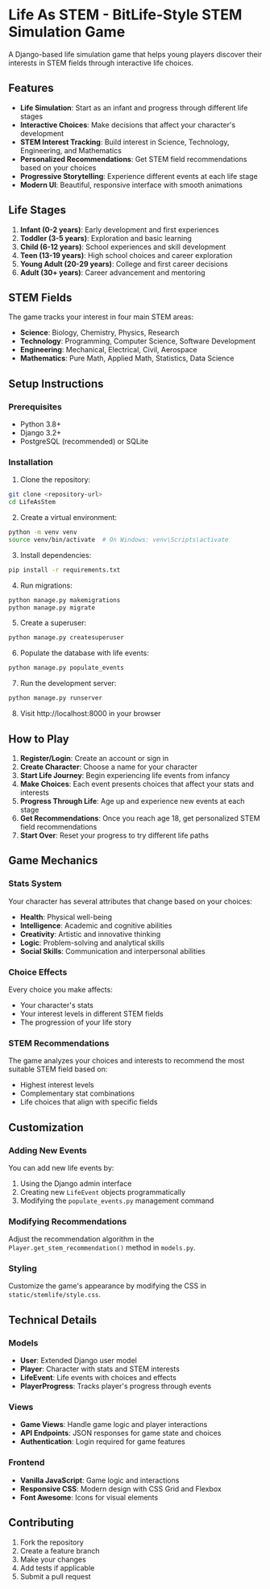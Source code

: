 # Life As STEM - BitLife-Style STEM Simulation Game

A Django-based life simulation game that helps young players discover their interests in STEM fields through interactive life choices.

## Features

- **Life Simulation**: Start as an infant and progress through different life stages
- **Interactive Choices**: Make decisions that affect your character's development
- **STEM Interest Tracking**: Build interest in Science, Technology, Engineering, and Mathematics
- **Personalized Recommendations**: Get STEM field recommendations based on your choices
- **Progressive Storytelling**: Experience different events at each life stage
- **Modern UI**: Beautiful, responsive interface with smooth animations

## Life Stages

1. **Infant (0-2 years)**: Early development and first experiences
2. **Toddler (3-5 years)**: Exploration and basic learning
3. **Child (6-12 years)**: School experiences and skill development
4. **Teen (13-19 years)**: High school choices and career exploration
5. **Young Adult (20-29 years)**: College and first career decisions
6. **Adult (30+ years)**: Career advancement and mentoring

## STEM Fields

The game tracks your interest in four main STEM areas:

- **Science**: Biology, Chemistry, Physics, Research
- **Technology**: Programming, Computer Science, Software Development
- **Engineering**: Mechanical, Electrical, Civil, Aerospace
- **Mathematics**: Pure Math, Applied Math, Statistics, Data Science

## Setup Instructions

### Prerequisites

- Python 3.8+
- Django 3.2+
- PostgreSQL (recommended) or SQLite

### Installation

1. Clone the repository:
```bash
git clone <repository-url>
cd LifeAsStem
```

2. Create a virtual environment:
```bash
python -m venv venv
source venv/bin/activate  # On Windows: venv\Scripts\activate
```

3. Install dependencies:
```bash
pip install -r requirements.txt
```

4. Run migrations:
```bash
python manage.py makemigrations
python manage.py migrate
```

5. Create a superuser:
```bash
python manage.py createsuperuser
```

6. Populate the database with life events:
```bash
python manage.py populate_events
```

7. Run the development server:
```bash
python manage.py runserver
```

8. Visit http://localhost:8000 in your browser

## How to Play

1. **Register/Login**: Create an account or sign in
2. **Create Character**: Choose a name for your character
3. **Start Life Journey**: Begin experiencing life events from infancy
4. **Make Choices**: Each event presents choices that affect your stats and interests
5. **Progress Through Life**: Age up and experience new events at each stage
6. **Get Recommendations**: Once you reach age 18, get personalized STEM field recommendations
7. **Start Over**: Reset your progress to try different life paths

## Game Mechanics

### Stats System

Your character has several attributes that change based on your choices:

- **Health**: Physical well-being
- **Intelligence**: Academic and cognitive abilities
- **Creativity**: Artistic and innovative thinking
- **Logic**: Problem-solving and analytical skills
- **Social Skills**: Communication and interpersonal abilities

### Choice Effects

Every choice you make affects:
- Your character's stats
- Your interest levels in different STEM fields
- The progression of your life story

### STEM Recommendations

The game analyzes your choices and interests to recommend the most suitable STEM field based on:
- Highest interest levels
- Complementary stat combinations
- Life choices that align with specific fields

## Customization

### Adding New Events

You can add new life events by:

1. Using the Django admin interface
2. Creating new `LifeEvent` objects programmatically
3. Modifying the `populate_events.py` management command

### Modifying Recommendations

Adjust the recommendation algorithm in the `Player.get_stem_recommendation()` method in `models.py`.

### Styling

Customize the game's appearance by modifying the CSS in `static/stemlife/style.css`.

## Technical Details

### Models

- **User**: Extended Django user model
- **Player**: Character with stats and STEM interests
- **LifeEvent**: Life events with choices and effects
- **PlayerProgress**: Tracks player's progress through events

### Views

- **Game Views**: Handle game logic and player interactions
- **API Endpoints**: JSON responses for game state and choices
- **Authentication**: Login required for game features

### Frontend

- **Vanilla JavaScript**: Game logic and interactions
- **Responsive CSS**: Modern design with CSS Grid and Flexbox
- **Font Awesome**: Icons for visual elements

## Contributing

1. Fork the repository
2. Create a feature branch
3. Make your changes
4. Add tests if applicable
5. Submit a pull request


